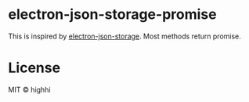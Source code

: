# electron-json-storage-promise
This is inspired by [electron-json-storage](https://github.com/electron-userland/electron-json-storage).
Most methods return promise.

# License
MIT © highhi
